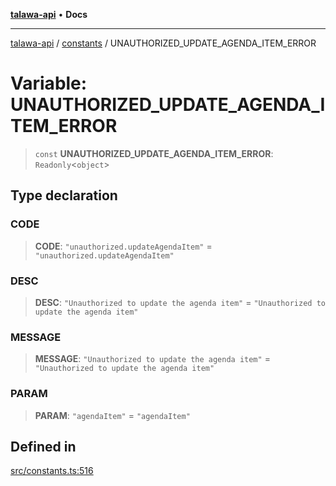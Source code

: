 [**talawa-api**](../../README.md) • **Docs**

***

[talawa-api](../../modules.md) / [constants](../README.md) / UNAUTHORIZED\_UPDATE\_AGENDA\_ITEM\_ERROR

# Variable: UNAUTHORIZED\_UPDATE\_AGENDA\_ITEM\_ERROR

> `const` **UNAUTHORIZED\_UPDATE\_AGENDA\_ITEM\_ERROR**: `Readonly`\<`object`\>

## Type declaration

### CODE

> **CODE**: `"unauthorized.updateAgendaItem"` = `"unauthorized.updateAgendaItem"`

### DESC

> **DESC**: `"Unauthorized to update the agenda item"` = `"Unauthorized to update the agenda item"`

### MESSAGE

> **MESSAGE**: `"Unauthorized to update the agenda item"` = `"Unauthorized to update the agenda item"`

### PARAM

> **PARAM**: `"agendaItem"` = `"agendaItem"`

## Defined in

[src/constants.ts:516](https://github.com/PalisadoesFoundation/talawa-api/blob/fe65d855b3d1e3e4af621340e7e8bfa0325634c1/src/constants.ts#L516)
